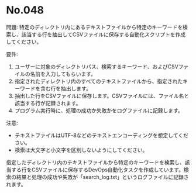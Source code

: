 # No.048

問題: 特定のディレクトリ内にあるテキストファイルから特定のキーワードを検索し、該当する行を抽出してCSVファイルに保存する自動化スクリプトを作成してください。

要件:

1. ユーザーに対象のディレクトリパス、検索するキーワード、およびCSVファイルの名前を入力してもらいます。
1. 指定されたディレクトリ内のすべてのテキストファイルから、指定されたキーワードを含む行を抽出します。
1. 抽出した行をCSVファイルに保存します。CSVファイルには、ファイル名と該当する行が記録されます。
1. プログラム実行時に、処理の成功か失敗かをログファイルに記録します。

注意:

- テキストファイルはUTF-8などのテキストエンコーディングを想定してください。
- 検索は大文字と小文字を区別しないようにしてください。

指定したディレクトリ内のテキストファイルから特定のキーワードを検索し、該当する行をCSVファイルに保存するDevOps自動化タスクを作成しています。検索の結果と処理の成功や失敗が「search_log.txt」というログファイルに記録されます。
